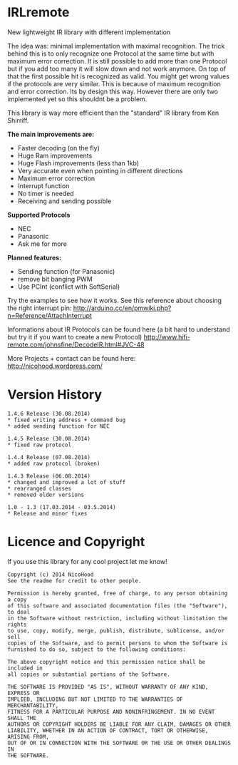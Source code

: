 IRLremote
=========

New lightweight IR library with different implementation

The idea was: minimal implementation with maximal recognition.
The trick behind this is to only recognize one Protocol at the same time but with maximum error correction.
It is still possible to add more than one Protocol but if you add too many it will slow down and not work anymore.
On top of that the first possible hit is recognized as valid. You might get wrong values if the protocols are very similar.
This is because of maximum recognition and error correction. Its by design this way.
However there are only two implemented yet so this shouldnt be a problem.

This library is way more efficient than the "standard" IR library from Ken Shirriff.

**The main improvements are:**
* Faster decoding (on the fly)
* Huge Ram improvements
* Huge Flash improvements (less than 1kb)
* Very accurate even when pointing in different directions
* Maximum error correction
* Interrupt function
* No timer is needed
* Receiving and sending possible

**Supported Protocols**
* NEC
* Panasonic 
* Ask me for more

**Planned features:**
* Sending function (for Panasonic)
* remove bit banging PWM
* Use PCInt (conflict with SoftSerial)

Try the examples to see how it works. See this reference about choosing the right interrupt pin:
http://arduino.cc/en/pmwiki.php?n=Reference/AttachInterrupt

Informations about IR Protocols can be found here (a bit hard to understand but try it if you want to create a new Protocol)
http://www.hifi-remote.com/johnsfine/DecodeIR.html#JVC-48

More Projects + contact can be found here:
http://nicohood.wordpress.com/

Version History
===============
```
1.4.6 Release (30.08.2014)
* fixed writing address + command bug
* added sending function for NEC

1.4.5 Release (30.08.2014)
* fixed raw protocol

1.4.4 Release (07.08.2014)
* added raw protocol (broken)

1.4.3 Release (06.08.2014)
* changed and improved a lot of stuff
* rearranged classes
* removed older versions

1.0 - 1.3 (17.03.2014 - 03.5.2014)
* Release and minor fixes
```

Licence and Copyright
=====================
If you use this library for any cool project let me know!

```
Copyright (c) 2014 NicoHood
See the readme for credit to other people.

Permission is hereby granted, free of charge, to any person obtaining a copy
of this software and associated documentation files (the "Software"), to deal
in the Software without restriction, including without limitation the rights
to use, copy, modify, merge, publish, distribute, sublicense, and/or sell
copies of the Software, and to permit persons to whom the Software is
furnished to do so, subject to the following conditions:

The above copyright notice and this permission notice shall be included in
all copies or substantial portions of the Software.

THE SOFTWARE IS PROVIDED "AS IS", WITHOUT WARRANTY OF ANY KIND, EXPRESS OR
IMPLIED, INCLUDING BUT NOT LIMITED TO THE WARRANTIES OF MERCHANTABILITY,
FITNESS FOR A PARTICULAR PURPOSE AND NONINFRINGEMENT. IN NO EVENT SHALL THE
AUTHORS OR COPYRIGHT HOLDERS BE LIABLE FOR ANY CLAIM, DAMAGES OR OTHER
LIABILITY, WHETHER IN AN ACTION OF CONTRACT, TORT OR OTHERWISE, ARISING FROM,
OUT OF OR IN CONNECTION WITH THE SOFTWARE OR THE USE OR OTHER DEALINGS IN
THE SOFTWARE.
```